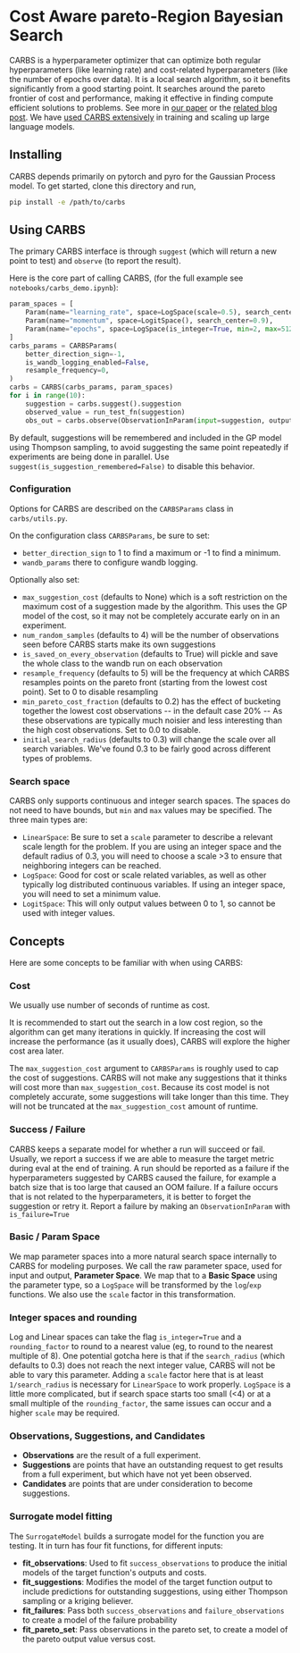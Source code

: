 # Cost Aware pareto-Region Bayesian Search

CARBS is a hyperparameter optimizer that can optimize both regular hyperparameters (like learning rate) and cost-related hyperparameters (like the number of epochs over data). It is a local search algorithm, so it benefits significantly from a good starting point. It searches around the pareto frontier of cost and performance, making it effective in finding compute efficient solutions to problems. See more in [our paper](https://arxiv.org/abs/2306.08055) or the [related blog post](https://imbue.com/research/carbs/). We have [used CARBS extensively](https://imbue.com/research/70b-carbs/) in training and scaling up large language models.

## Installing

CARBS depends primarily on pytorch and pyro for the Gaussian Process model. To get started, clone this directory and run,

```bash
pip install -e /path/to/carbs
```

## Using CARBS

The primary CARBS interface is through `suggest` (which will return a new point to test) and `observe` (to report the result).

Here is the core part of calling CARBS, (for the full example see `notebooks/carbs_demo.ipynb`):

```python
param_spaces = [
    Param(name="learning_rate", space=LogSpace(scale=0.5), search_center=1e-4),
    Param(name="momentum", space=LogitSpace(), search_center=0.9),
    Param(name="epochs", space=LogSpace(is_integer=True, min=2, max=512), search_center=10),
]
carbs_params = CARBSParams(
    better_direction_sign=-1,
    is_wandb_logging_enabled=False,
    resample_frequency=0,
)
carbs = CARBS(carbs_params, param_spaces)
for i in range(10):
    suggestion = carbs.suggest().suggestion
    observed_value = run_test_fn(suggestion)
    obs_out = carbs.observe(ObservationInParam(input=suggestion, output=observed_value, cost=suggestion["epochs"]))
```

By default, suggestions will be remembered and included in the GP model using Thompson sampling, to avoid suggesting the same point repeatedly if experiments are being done in parallel. Use `suggest(is_suggestion_remembered=False)` to disable this behavior.

### Configuration

Options for CARBS are described on the `CARBSParams` class in `carbs/utils.py`.

On the configuration class `CARBSParams`, be sure to set:
* `better_direction_sign` to 1 to find a maximum or -1 to find a minimum. 
* `wandb_params` there to configure wandb logging. 

Optionally also set:
* `max_suggestion_cost` (defaults to None) which is a soft restriction on the maximum cost of a suggestion made by the algorithm. This uses the GP model of the cost, so it may not be completely accurate early on in an experiment.
* `num_random_samples` (defaults to 4) will be the number of observations seen before CARBS starts make its own suggestions
* `is_saved_on_every_observation` (defaults to True) will pickle and save the whole class to the wandb run on each observation
* `resample_frequency` (defaults to 5) will be the frequency at which CARBS resamples points on the pareto front (starting from the lowest cost point). Set to 0 to disable resampling
* `min_pareto_cost_fraction` (defaults to 0.2) has the effect of bucketing together the lowest cost observations -- in the default case 20% -- As these observations are typically much noisier and less interesting than the high cost observations. Set to 0.0 to disable.
* `initial_search_radius` (defaults to 0.3) will change the scale over all search variables. We've found 0.3 to be fairly good across different types of problems.


### Search space

CARBS only supports continuous and integer search spaces. The spaces do not need to have bounds, but `min` and `max` values may be specified. The three main types are:
* `LinearSpace`: Be sure to set a `scale` parameter to describe a relevant scale length for the problem. If you are using an integer space and the default radius of 0.3, you will need to choose a scale >3 to ensure that neighboring integers can be reached.
* `LogSpace`: Good for cost or scale related variables, as well as other typically log distributed continuous variables. If using an integer space, you will need to set a minimum value.
* `LogitSpace`: This will only output values between 0 to 1, so cannot be used with integer values.


## Concepts

Here are some concepts to be familiar with when using CARBS:

### Cost

We usually use number of seconds of runtime as cost. 

It is recommended to start out the search in a low cost region, so the algorithm can get many iterations in quickly. If increasing the cost will increase the performance (as it usually does), CARBS will explore the higher cost area later. 

The `max_suggestion_cost` argument to `CARBSParams` is roughly used to cap the cost of suggestions. CARBS will not make any suggestions that it thinks will cost more than `max_suggestion_cost`. Because its cost model is not completely accurate, some suggestions will take longer than this time. They will not be truncated at the `max_suggestion_cost` amount of runtime.

### Success / Failure

CARBS keeps a separate model for whether a run will succeed or fail. Usually, we report a success if we are able to measure the target metric during eval at the end of training. A run should be reported as a failure if the hyperparameters suggested by CARBS caused the failure, for example a batch size that is too large that caused an OOM failure. If a failure occurs that is not related to the hyperparameters, it is better to forget the suggestion or retry it. Report a failure by making an `ObservationInParam` with `is_failure=True`

### Basic / Param Space

We map parameter spaces into a more natural search space internally to CARBS for modeling purposes. We call the raw parameter space, used for input and output, **Parameter Space**. We map that to a **Basic Space** using the parameter type, so a `LogSpace` will be transformed by the `log`/`exp` functions. We also use the `scale` factor in this transformation.

### Integer spaces and rounding

Log and Linear spaces can take the flag `is_integer=True` and a `rounding_factor` to round to a nearest value (eg, to round to the nearest multiple of 8). One potential gotcha here is that if the `search_radius` (which defaults to 0.3) does not reach the next integer value, CARBS will not be able to vary this parameter. Adding a `scale` factor here that is at least `1/search_radius` is necessary for `LinearSpace` to work properly. `LogSpace` is a little more complicated, but if search space starts too small (<4) or at a small multiple of the `rounding_factor`, the same issues can occur and a higher `scale` may be required.

### Observations, Suggestions, and Candidates

* **Observations** are the result of a full experiment.
* **Suggestions** are points that have an outstanding request to get results from a full experiment, but which have not yet been observed.
* **Candidates** are points that are under consideration to become suggestions.

### Surrogate model fitting

The `SurrogateModel` builds a surrogate model for the function you are testing. It in turn has four fit functions, for different inputs:

* **fit_observations**: Used to fit `success_observations` to produce the initial models of the target function's outputs and costs.
* **fit_suggestions**: Modifies the model of the target function output to include predictions for outstanding suggestions, using either Thompson sampling or a kriging believer.
* **fit_failures**: Pass both `success_observations` and `failure_observations` to create a model of the failure probability
* **fit_pareto_set**: Pass observations in the pareto set, to create a model of the pareto output value versus cost.
